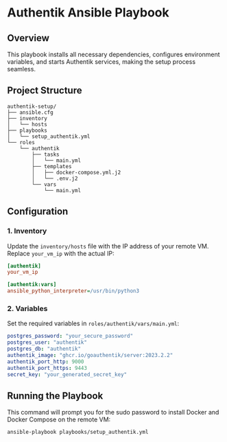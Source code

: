 # Authentik Ansible Playbook

## Overview

This playbook installs all necessary dependencies, configures environment variables, and starts Authentik services, making the setup process seamless.

## Project Structure

```plaintext
authentik-setup/
├── ansible.cfg
├── inventory
│   └── hosts
├── playbooks
│   └── setup_authentik.yml
└── roles
    └── authentik
        ├── tasks
        │   └── main.yml
        ├── templates
        │   ├── docker-compose.yml.j2
        │   └── .env.j2
        └── vars
            └── main.yml
```

## Configuration

### 1. Inventory

Update the `inventory/hosts` file with the IP address of your remote VM. Replace `your_vm_ip` with the actual IP:

```ini
[authentik]
your_vm_ip

[authentik:vars]
ansible_python_interpreter=/usr/bin/python3
```

### 2. Variables

Set the required variables in `roles/authentik/vars/main.yml`:

```yaml
postgres_password: "your_secure_password"
postgres_user: "authentik"
postgres_db: "authentik"
authentik_image: "ghcr.io/goauthentik/server:2023.2.2"
authentik_port_http: 9000
authentik_port_https: 9443
secret_key: "your_generated_secret_key"
```

## Running the Playbook

This command will prompt you for the sudo password to install Docker and Docker Compose on the remote VM:

   ```bash
   ansible-playbook playbooks/setup_authentik.yml
   ```
